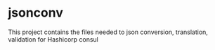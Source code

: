 # jsonconv

This project contains the files needed to json conversion, translation, validation for Hashicorp consul